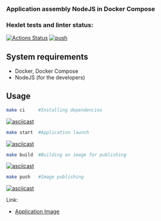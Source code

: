 ### Application assembly NodeJS in Docker Compose

### Hexlet tests and linter status:
[![Actions Status](https://github.com/MacNoob/devops-for-programmers-project-74/workflows/hexlet-check/badge.svg)](https://github.com/MacNoob/devops-for-programmers-project-74/actions)
[![push](https://github.com/MacNoob/devops-for-programmers-project-74/actions/workflows/push.yml/badge.svg)](https://github.com/MacNoob/devops-for-programmers-project-74/actions/workflows/push.yml)

## System requirements
- Docker, Docker Compose
- NodeJS (for the developers)

## Usage

```bash
make ci     #Installing dependencies
```
[![asciicast](https://asciinema.org/a/YCKBfec5yZMA5CLRTAO2EQFpi.svg)](https://asciinema.org/a/YCKBfec5yZMA5CLRTAO2EQFpi)

```bash
make start  #Application launch
```
[![asciicast](https://asciinema.org/a/hvlnej2dKNUKTBZjELDdkZoeI.svg)](https://asciinema.org/a/hvlnej2dKNUKTBZjELDdkZoeI)

```bash
make build  #Building an image for publishing
```
[![asciicast](https://asciinema.org/a/kjL328vmNd8O5ThEcgQLQuMtp.svg)](https://asciinema.org/a/kjL328vmNd8O5ThEcgQLQuMtp)


```bash
make push   #Image publishing
```

[![asciicast](https://asciinema.org/a/2wZLxSgagmDxFb0bga21cyJft.svg)](https://asciinema.org/a/2wZLxSgagmDxFb0bga21cyJft)




Link:
- [Application Image](https://hub.docker.com/repository/docker/macnoob/devops-for-programmers-project-74/general)
